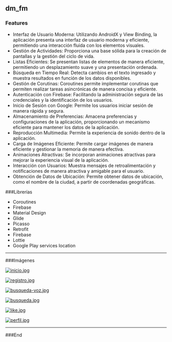 ## dm_fm
### Features

- Interfaz de Usuario Moderna: Utilizando AndroidX y View Binding, la aplicación presenta una interfaz de usuario moderna y eficiente, permitiendo una interacción fluida con los elementos visuales.
- Gestión de Actividades: Proporciona una base sólida para la creación de pantallas y la gestión del ciclo de vida.
- Listas Eficientes: Se presentan listas de elementos de manera eficiente, permitiendo un desplazamiento suave y una presentación ordenada.
- Búsqueda en Tiempo Real: Detecta cambios en el texto ingresado y muestra resultados en función de los datos disponibles.
- Gestión de Corutinas:  Coroutines permite implementar corutinas que permiten realizar tareas asincrónicas de manera concisa y eficiente.
- Autenticación con Firebase: Facilitando la administración segura de las credenciales y la identificación de los usuarios.
- Inicio de Sesión con Google: Permite los usuarios iniciar sesión de manera rápida y segura.
- Almacenamiento de Preferencias: Amacena preferencias y configuraciones de la aplicación, proporcionando un mecanismo eficiente para mantener los datos de la aplicación.
- Reproducción Multimedia: Permite la experiencia de sonido dentro de la aplicación.
- Carga de Imágenes Eficiente: Permite cargar imágenes de manera eficiente y gestionar la memoria de manera efectiva.
- Animaciones Atractivas: Se incorporan animaciones atractivas para mejorar la experiencia visual de la aplicación.
- Interacción con Usuarios: Muestra mensajes de retroalimentación y notificaciones de manera atractiva y amigable para el usuario.
- Obtención de Datos de Ubicación: Permite obtener datos de ubicación, como el nombre de la ciudad, a partir de coordenadas geográficas.

###Librerías
- Coroutines
- Firebase
- Material Design
- Glide
- Picasso
- Retrofit
- Firebase
- Lottie
- Google Play services location

----

###Imágenes

[![inicio.jpg](https://i.postimg.cc/WzntGhbS/inicio.jpg)](https://postimg.cc/YLvpk2Fm)

[![registro.jpg](https://i.postimg.cc/28trP4Jh/registro.jpg)](https://postimg.cc/7fSFzTqZ)

[![busqueda-voz.jpg](https://i.postimg.cc/63bmyhCh/busqueda-voz.jpg)](https://postimg.cc/WFrnygWD)

[![busqueda.jpg](https://i.postimg.cc/HLkGnnfd/busqueda.jpg)](https://postimg.cc/879Xnpp0)

[![like.jpg](https://i.postimg.cc/qRK1vdMp/like.jpg)](https://postimg.cc/TLRVtFDs)

[![perfil.jpg](https://i.postimg.cc/hPD1HmxD/perfil.jpg)](https://postimg.cc/kDHSSBfz)

----
###End

